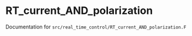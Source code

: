 # RT_current_AND_polarization

Documentation for `src/real_time_control/RT_current_AND_polarization.F`
